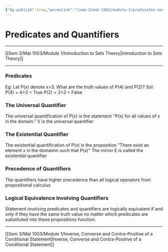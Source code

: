 ```yaml
---
{"dg-publish":true,"permalink":"/sem-3/mat-1003/module-1/predicates-and-quantifiers/"}
---
```


# Predicates and Quantifiers
---

[[Sem 3/Mat 1003/Module 1/Introduction to Sets Theory|Introduction to Sets Theory]]

---

### Predicates

Eg:
	Let P(x) denote x>3. What are the truth values of P(4) and P(2)?
	Sol:
		P(4) = 4>3 = True
		P(2) = 2>3 = False

### The Universal Quantifier
The universal quantification of P(x) is the statement
"P(x) for all values of x in the domain." V is the universal quantifier

### The Existential Quantifier
The existential quantification of P(x) is the proposition "There exist an element x in the domaimn such that P(x)"
The mirror E is called the existential quantifier

### Precedence of Quantifiers
The quantifiers have higher precedence than all logical operators from propositional calculus

### Logical Equivalence Involving Quantifiers
Statement involving predicates and quantifiers are logically equivalent if and only if they have the same truth value no matter which predicates are substituted into these propositions function.

---
[[Sem 3/Mat 1003/Module 1/Inverse, Converse and Contra-Positive of a Conditional Statement|Inverse, Converse and Contra-Positive of a Conditional Statement]]
